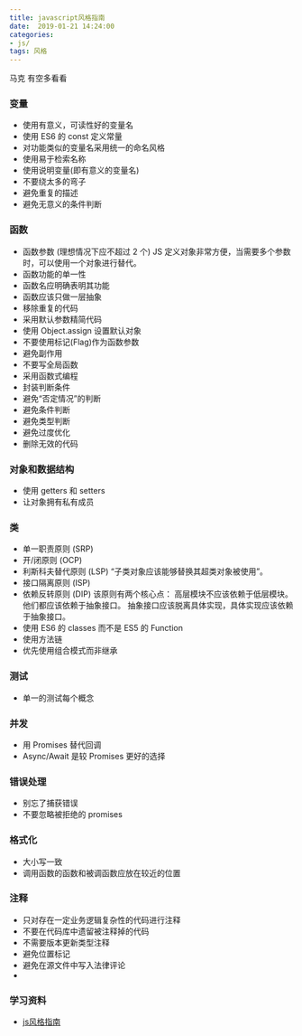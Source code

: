 ```yaml
---
title: javascript风格指南
date:  2019-01-21 14:24:00
categories:
- js/
tags: 风格
---
```



马克 有空多看看


### 变量

* 使用有意义，可读性好的变量名
* 使用 ES6 的 const 定义常量
* 对功能类似的变量名采用统一的命名风格
* 使用易于检索名称
* 使用说明变量(即有意义的变量名)
* 不要绕太多的弯子
* 避免重复的描述
* 避免无意义的条件判断



### 函数

* 函数参数 (理想情况下应不超过 2 个)
 JS 定义对象非常方便，当需要多个参数时，可以使用一个对象进行替代。
* 函数功能的单一性
* 函数名应明确表明其功能
* 函数应该只做一层抽象
* 移除重复的代码
* 采用默认参数精简代码
* 使用 Object.assign 设置默认对象
* 不要使用标记(Flag)作为函数参数
* 避免副作用
* 不要写全局函数
* 采用函数式编程
* 封装判断条件
* 避免“否定情况”的判断
* 避免条件判断
* 避免类型判断
* 避免过度优化
* 删除无效的代码



### 对象和数据结构

* 使用 getters 和 setters
* 让对象拥有私有成员



### 类

* 单一职责原则 (SRP)
* 开/闭原则 (OCP)
* 利斯科夫替代原则 (LSP)
“子类对象应该能够替换其超类对象被使用”。
* 接口隔离原则 (ISP)
* 依赖反转原则 (DIP)
该原则有两个核心点：
高层模块不应该依赖于低层模块。他们都应该依赖于抽象接口。
抽象接口应该脱离具体实现，具体实现应该依赖于抽象接口。
* 使用 ES6 的 classes 而不是 ES5 的 Function
* 使用方法链
* 优先使用组合模式而非继承



### 测试

* 单一的测试每个概念



### 并发

* 用 Promises 替代回调
* Async/Await 是较 Promises 更好的选择



### 错误处理

* 别忘了捕获错误
* 不要忽略被拒绝的 promises




### 格式化

* 大小写一致
* 调用函数的函数和被调函数应放在较近的位置



### 注释

* 只对存在一定业务逻辑复杂性的代码进行注释
* 不要在代码库中遗留被注释掉的代码
* 不需要版本更新类型注释
* 避免位置标记
* 避免在源文件中写入法律评论
* 




### 学习资料

* [js风格指南](https://github.com/alivebao/clean-code-js/blob/master/README.md#%E7%9B%AE%E5%BD%95)

